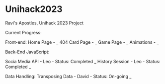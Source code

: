 # Unihack2023
Ravi's Apostles, Unihack 2023 Project

Current Progress:


Front-end:
Home Page - _
404 Card Page - _
Game Page - _
 Animations - _
 

Back-End JavaScript:

Socia Media API - Leo - Status: Completed _
History Session - Leo - Status: Completed _

Data Handling:
Transposing Data - David - Status: On-going _
